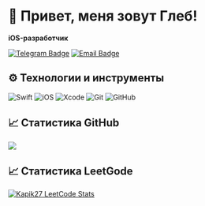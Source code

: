 # 👋 Привет, меня зовут Глеб!

**iOS-разработчик**

[![Telegram Badge](https://img.shields.io/badge/-@GKapik-26A5E4?style=flat&logo=Telegram&logoColor=white)](https://t.me/GKapik)
[![Email Badge](https://img.shields.io/badge/-nimimk19@yandex.ru-ff8300?style=flat&logo=mailboxdotorg&logoColor=white)](mailto:nimimk19@yandex.ru)

## ⚙️ Технологии и инструменты

![Swift](https://img.shields.io/badge/-Swift-FA7343?style=flat&logo=Swift&logoColor=white)
![iOS](https://img.shields.io/badge/-iOS-000000?style=flat&logo=Apple&logoColor=white)
![Xcode](https://img.shields.io/badge/-Xcode-1575F9?style=flat&logo=Xcode&logoColor=white)
![Git](https://img.shields.io/badge/-Git-F05032?style=flat&logo=Git&logoColor=white)
![GitHub](https://img.shields.io/badge/-GitHub-181717?style=flat&logo=GitHub&logoColor=white)

## 📈 Статистика GitHub

<picture>
  <source 
    srcset="https://github-readme-stats.vercel.app/api?username=GlebInCode&show_icons=true&theme=dark&hide_border=true&bg_color=00000000"
    media="(prefers-color-scheme: dark)"
  />
  <source
    srcset="https://github-readme-stats.vercel.app/api?username=GlebInCode&show_icons=true&theme=default&hide_border=true&bg_color=00000000"
    media="(prefers-color-scheme: light), (prefers-color-scheme: no-preference)"
  />
  <img src="https://github-readme-stats.vercel.app/api?username=GlebInCode&show_icons=true&hide_border=true&bg_color=00000000" />
</picture>

## 📈 Статистика LeetGode
<a href="https://leetcode.com/u/Kapik27/" target="_blank">
  <picture>
    <source 
      srcset="https://leetcode-stats.vercel.app/api?username=Kapik27&theme=Dark" 
      media="(prefers-color-scheme: dark)" 
    />
    <source 
      srcset="https://leetcode-stats.vercel.app/api?username=Kapik27&theme=Light" 
      media="(prefers-color-scheme: light), (prefers-color-scheme: no-preference)" 
    />
    <img 
      src="https://leetcode-stats.vercel.app/api?username=Kapik27&theme=Light" 
      alt="Kapik27 LeetCode Stats" 
    />
  </picture>
</a>
